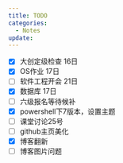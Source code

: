 ```yaml
---
title: TODO
categories:
  - Notes
update:
---
```

- [x] 大创定级检查 16日
- [x] OS作业 17日
- [ ] 软件工程开会 21日
- [x] 数据库 17日
- [ ] 六级报名等待候补
- [x] powershell下7版本，设置主题
- [ ] 课堂讨论25号
- [ ] github主页美化
- [x] 博客翻新
- [ ] 博客图片问题